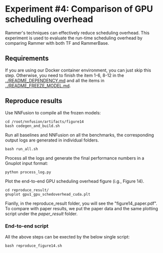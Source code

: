 # Experiment #4: Comparison of GPU scheduling overhead

Rammer's techniques can effectively reduce scheduling overhead. 
This experiment is used to evaluate the run-time scheduling overhead by comparing Rammer with both TF and RammerBase.

## Requirements

If you are using our Docker container environment, you can just skip this step. Otherwise, you need to finish the item 1-6, 8-12 in the [../README_DEPENDENCY.md](../README_DEPENDENCY.md) and all the items in [../README_FREEZE_MODEL.md](../README_FREEZE_MODEL.md).

## Reproduce results
Use NNFusion to compile all the frozen models:
```
cd /root/nnfusion/artifacts/figure14
bash codegen_and_build.sh
```
Run all baselines and NNFusion on all the benchmarks, the corresponding output logs are generated in individual folders. 
```
bash run_all.sh
```
Process all the logs and generate the final performance numbers in a Gnuplot input format:
```
python process_log.py
```
Plot the end-to-end GPU scheduling overhead figure (i.g., Figure 14). 
```
cd reproduce_result/
gnuplot gpu1_gpu_schedoverhead_cuda.plt
```
Fianlly, in the reproduce_result folder, you will see the "figure14_paper.pdf".
To compare with paper results, we put the paper data and the same plotting script under the *paper_result* folder.

### End-to-end script
All the above steps can be exected by the below single script:
```
bash reproduce_figure14.sh
```